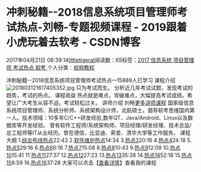 
# 冲刺秘籍--2018信息系统项目管理师考试热点-刘畅-专题视频课程 - 2019跟着小虎玩着去软考 - CSDN博客

2017年04月21日 08:39:14[littletigerat](https://me.csdn.net/littletigerat)阅读数：65标签：[2017																](https://so.csdn.net/so/search/s.do?q=2017&t=blog)[信息系统																](https://so.csdn.net/so/search/s.do?q=信息系统&t=blog)[项目管理师																](https://so.csdn.net/so/search/s.do?q=项目管理师&t=blog)[考试热点																](https://so.csdn.net/so/search/s.do?q=考试热点&t=blog)[软考																](https://so.csdn.net/so/search/s.do?q=软考&t=blog)[
							](https://so.csdn.net/so/search/s.do?q=考试热点&t=blog)[
																					](https://so.csdn.net/so/search/s.do?q=项目管理师&t=blog)个人分类：[视频教程																](https://blog.csdn.net/littletigerat/article/category/8286522)
[
																								](https://so.csdn.net/so/search/s.do?q=项目管理师&t=blog)
[
				](https://so.csdn.net/so/search/s.do?q=信息系统&t=blog)
[
			](https://so.csdn.net/so/search/s.do?q=信息系统&t=blog)
[
		](https://so.csdn.net/so/search/s.do?q=2017&t=blog)

冲刺秘籍--2018信息系统项目管理师考试热点—15889人已学习
课程介绍
![201803121617405352.jpg](https://img-bss.csdn.net/201803121617405352.jpg)
只为考试而生。
分析近几年考试试题，发现考试的趋势，考试的热点。
课程收益
热点就是难点，攻破难点，大幅提高考试成绩。希望让广大考生从容不迫，考试轻松过关。
讲师介绍
刘畅[更多讲师课程](https://edu.csdn.net/lecturer/1295?utm_source=blog2edu)
国家级信息系统项目管理师、系统分析师、系统架构设计师，北航硕士。倡导软考思维国内第一人。技术领域：10多年C/C++研发经验,数年QT、Java/Android、Linux以及数据库等开发经验。
曾有软件工程师/系统架构师、项目经理/研发经理、技术总监/总工程师等IT从业经历。曾在德信、比亚迪、索爱、清华大学等工作服务。
课程大纲
1.[综合布线热点](https://edu.csdn.net/course/play/4751/85970?utm_source=blog2edu)22:43
2.[软件维护热点](https://edu.csdn.net/course/play/4751/86030?utm_source=blog2edu)14:34
3.[热点3](https://edu.csdn.net/course/play/4751/85968?utm_source=blog2edu)20:16
4.[热点4](https://edu.csdn.net/course/play/4751/85969?utm_source=blog2edu)24:18
5.[热点5](https://edu.csdn.net/course/play/4751/85971?utm_source=blog2edu)29:16
6.[热点6](https://edu.csdn.net/course/play/4751/85972?utm_source=blog2edu)6:16
7.[热点7](https://edu.csdn.net/course/play/4751/85973?utm_source=blog2edu)15:08
8.[热点8](https://edu.csdn.net/course/play/4751/85974?utm_source=blog2edu)10:43
9.[热点9](https://edu.csdn.net/course/play/4751/85975?utm_source=blog2edu)12:09
10.[热点10](https://edu.csdn.net/course/play/4751/86397?utm_source=blog2edu)15:41
11.[热点11](https://edu.csdn.net/course/play/4751/85977?utm_source=blog2edu)27:37
12.[热点12](https://edu.csdn.net/course/play/4751/85978?utm_source=blog2edu)27:23
13.[热点13](https://edu.csdn.net/course/play/4751/85979?utm_source=blog2edu)35:38
14.[热点14](https://edu.csdn.net/course/play/4751/85980?utm_source=blog2edu)52:18
15.[热点15](https://edu.csdn.net/course/play/4751/85981?utm_source=blog2edu)8:59
16.[热点16](https://edu.csdn.net/course/play/4751/85982?utm_source=blog2edu)37:28
大家可以点击【[查看详情](https://edu.csdn.net/course/detail/4751?utm_source=blog2edu)】查看我的课程

